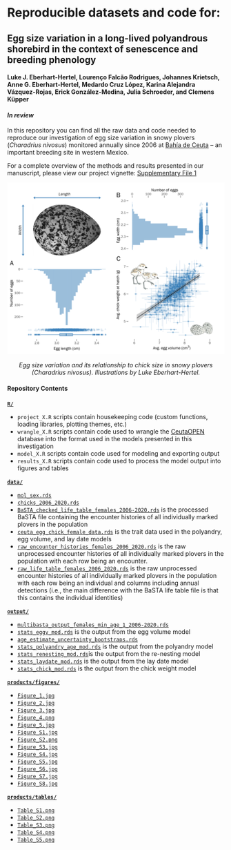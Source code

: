 # Reproducible datasets and code for:
## Egg size variation in a long-lived polyandrous shorebird in the context of senescence and breeding phenology
#### Luke J. Eberhart-Hertel, Lourenço Falcão Rodrigues, Johannes Krietsch, Anne G. Eberhart-Hertel, Medardo Cruz López, Karina Alejandra Vázquez-Rojas, Erick González-Medina, Julia Schroeder, and Clemens Küpper
#### *In review*

In this repository you can find all the raw data and code needed to reproduce our investigation of egg size variation in snowy plovers (_Charadrius nivosus_) monitored annually since 2006 at [Bahía de Ceuta](https://www.google.com/maps/@23.9197739,-106.9668912,2358m/data=!3m1!1e3 "Google Map Satellite") – an important breeding site in western Mexico.

For a complete overview of the methods and results presented in our manuscript, please view our project vignette: [Supplementary File 1](https://raw.githack.com/leberhartphillips/snowy_plover_eggs/main/Rmd/Supplementary_File_1/Supplementary_File_1.html)

<p align="center">
  <img width="600" src="./products/figures/Figure_S1.jpg">
</p>  

<p align="center" > <i>Egg size variation and its relationship to chick size in snowy plovers (Charadrius nivosus). Illustrations by Luke Eberhart-Hertel.</i></p>

#### Repository Contents
[**`R/`**](https://github.com/leberhartphillips/snowy_plover_eggs/tree/main/R)

  - `project_X.R` scripts contain housekeeping code (custom functions, loading libraries, plotting themes, etc.)
  - `wrangle_X.R` scripts contain code used to wrangle the [CeutaOPEN](https://www.nature.com/articles/s41597-020-0490-y "CeutaOPEN") database into the format used in the models presented in this investigation
  - `model_X.R` scripts contain code used for modeling and exporting output
  - `results_X.R` scripts contain code used to process the model output into figures and tables

[**`data/`**](https://github.com/leberhartphillips/snowy_plover_eggs/tree/main/data)

  - [`mol_sex.rds`](https://github.com/leberhartphillips/snowy_plover_eggs/blob/main/data/mol_sex.rds)
  - [`chicks_2006_2020.rds`](https://github.com/leberhartphillips/snowy_plover_eggs/blob/main/data/chicks_2006_2020.rds)
  - [`BaSTA_checked_life_table_females_2006-2020.rds`](https://github.com/leberhartphillips/snowy_plover_eggs/blob/main/data/BaSTA_checked_life_table_females_2006-2020.rds) is the processed BaSTA file containing the encounter histories of all individually marked plovers in the population
  - [`ceuta_egg_chick_female_data.rds`](https://github.com/leberhartphillips/snowy_plover_eggs/blob/main/data/ceuta_egg_chick_female_data.rds) is the trait data used in the polyandry, egg volume, and lay date models
  - [`raw_encounter_histories_females_2006_2020.rds`](https://github.com/leberhartphillips/snowy_plover_eggs/blob/main/data/raw_encounter_histories_females_2006_2020.rds) is the raw unprocessed encounter histories of all individually marked plovers in the population with each row being an encounter.
  - [`raw_life_table_females_2006_2020.rds`](https://github.com/leberhartphillips/snowy_plover_eggs/blob/main/data/raw_life_table_females_2006_2020.rds) is the raw unprocessed encounter histories of all individually marked plovers in the population with each row being an individual and columns including annual detections (i.e., the main difference with the BaSTA life table file is that this contains the individual identities)

[**`output/`**](https://github.com/leberhartphillips/snowy_plover_eggs/tree/main/output)

  - [`multibasta_output_females_min_age_1_2006-2020.rds`](https://github.com/leberhartphillips/snowy_plover_eggs/blob/main/output/multibasta_output_females_min_age_1_2006-2020.rds)
  - [`stats_eggv_mod.rds`](https://github.com/leberhartphillips/snowy_plover_eggs/blob/main/output/stats_eggv_mod.rds) is the output from the egg volume model
  - [`age_estimate_uncertainty_bootstraps.rds`](https://github.com/leberhartphillips/snowy_plover_eggs/blob/main/output/age_estimate_uncertainty_bootstraps.rds)
  - [`stats_polyandry_age_mod.rds`](https://github.com/leberhartphillips/snowy_plover_eggs/blob/main/output/stats_polyandry_mod.rds) is the output from the polyandry model
  - [`stats_renesting_mod.rds`](https://github.com/leberhartphillips/snowy_plover_eggs/blob/main/output/stats_renesting_mod.rds)is the output from the re-nesting model
  - [`stats_laydate_mod.rds`](https://github.com/leberhartphillips/snowy_plover_eggs/blob/main/output/stats_laydate_mod.rds) is the output from the lay date model
  - [`stats_chick_mod.rds`](https://github.com/leberhartphillips/snowy_plover_eggs/blob/main/output/stats_chick_mod.rds) is the output from the chick weight model


[**`products/figures/`**](https://github.com/leberhartphillips/snowy_plover_eggs/tree/main/products/figures)

  - [`Figure_1.jpg`](https://github.com/leberhartphillips/snowy_plover_eggs/blob/main/products/figures/Figure_1.jpg)
  - [`Figure_2.jpg`](https://github.com/leberhartphillips/snowy_plover_eggs/blob/main/products/figures/Figure_2.jpg)
  - [`Figure_3.jpg`](https://github.com/leberhartphillips/snowy_plover_eggs/blob/main/products/figures/Figure_3.jpg)  
  - [`Figure_4.png`](https://github.com/leberhartphillips/snowy_plover_eggs/blob/main/products/figures/Figure_4.png) 
  - [`Figure_5.jpg`](https://github.com/leberhartphillips/snowy_plover_eggs/blob/main/products/figures/Figure_5.jpg)  
  - [`Figure_S1.jpg`](https://github.com/leberhartphillips/snowy_plover_eggs/blob/main/products/figures/Figure_S1.jpg)  
  - [`Figure_S2.png`](https://github.com/leberhartphillips/snowy_plover_eggs/blob/main/products/figures/Figure_S2.png) 
  - [`Figure_S3.jpg`](https://github.com/leberhartphillips/snowy_plover_eggs/blob/main/products/figures/Figure_S3.jpg) 
  - [`Figure_S4.jpg`](https://github.com/leberhartphillips/snowy_plover_eggs/blob/main/products/figures/Figure_S4.jpg)  
  - [`Figure_S5.jpg`](https://github.com/leberhartphillips/snowy_plover_eggs/blob/main/products/figures/Figure_S5.jpg)
  - [`Figure_S6.jpg`](https://github.com/leberhartphillips/snowy_plover_eggs/blob/main/products/figures/Figure_S6.jpg)  
  - [`Figure_S7.jpg`](https://github.com/leberhartphillips/snowy_plover_eggs/blob/main/products/figures/Figure_S7.jpg)  
  - [`Figure_S8.jpg`](https://github.com/leberhartphillips/snowy_plover_eggs/blob/main/products/figures/Figure_S8.jpg)  


[**`products/tables/`**](https://github.com/leberhartphillips/snowy_plover_eggs/tree/main/products/tables)

  - [`Table_S1.png`](https://github.com/leberhartphillips/snowy_plover_eggs/blob/main/products/tables/Table_S1.png)
  - [`Table_S2.png`](https://github.com/leberhartphillips/snowy_plover_eggs/blob/main/products/tables/Table_S2.png)
  - [`Table_S3.png`](https://github.com/leberhartphillips/snowy_plover_eggs/blob/main/products/tables/Table_S3.png)  
  - [`Table_S4.png`](https://github.com/leberhartphillips/snowy_plover_eggs/blob/main/products/tables/Table_S4.png) 
  - [`Table_S5.png`](https://github.com/leberhartphillips/snowy_plover_eggs/blob/main/products/tables/Table_S5.png) 